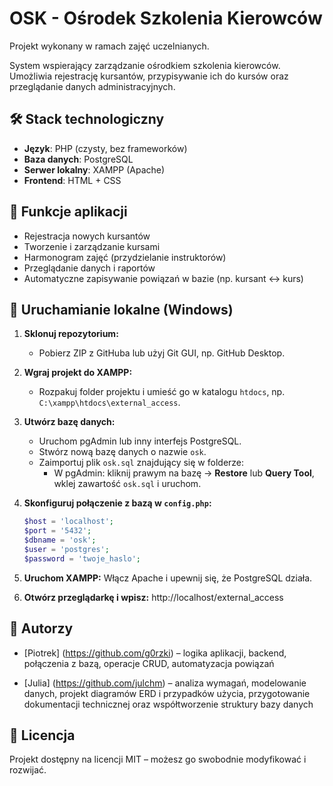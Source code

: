 # OSK - Ośrodek Szkolenia Kierowców

Projekt wykonany w ramach zajęć uczelnianych.

System wspierający zarządzanie ośrodkiem szkolenia kierowców. Umożliwia rejestrację kursantów, przypisywanie ich do kursów oraz przeglądanie danych administracyjnych.

## 🛠 Stack technologiczny

- **Język**: PHP (czysty, bez frameworków)
- **Baza danych**: PostgreSQL
- **Serwer lokalny**: XAMPP (Apache)
- **Frontend**: HTML + CSS

## 🧩 Funkcje aplikacji

- Rejestracja nowych kursantów
- Tworzenie i zarządzanie kursami
- Harmonogram zajęć (przydzielanie instruktorów)
- Przeglądanie danych i raportów
- Automatyczne zapisywanie powiązań w bazie (np. kursant ↔ kurs)

## 🚀 Uruchamianie lokalne (Windows)

1. **Sklonuj repozytorium:**
   - Pobierz ZIP z GitHuba lub użyj Git GUI, np. GitHub Desktop.

2. **Wgraj projekt do XAMPP:**
   - Rozpakuj folder projektu i umieść go w katalogu `htdocs`, np. `C:\xampp\htdocs\external_access`.

3. **Utwórz bazę danych:**
   - Uruchom pgAdmin lub inny interfejs PostgreSQL.
   - Stwórz nową bazę danych o nazwie `osk`.
   - Zaimportuj plik `osk.sql` znajdujący się w folderze:
     - W pgAdmin: kliknij prawym na bazę → **Restore** lub **Query Tool**, wklej zawartość `osk.sql` i uruchom.

4. **Skonfiguruj połączenie z bazą w `config.php`:**
   ```php
   $host = 'localhost';
   $port = '5432';
   $dbname = 'osk';
   $user = 'postgres';
   $password = 'twoje_haslo';

5. **Uruchom XAMPP:**
   Włącz Apache i upewnij się, że PostgreSQL działa.

6. **Otwórz przeglądarkę i wpisz:**
   http://localhost/external_access

## 👥 Autorzy
   - [Piotrek] (https://github.com/g0rzki) – logika aplikacji, backend, połączenia z bazą, operacje CRUD, automatyzacja powiązań
     
   - [Julia] (https://github.com/julchm) – analiza wymagań, modelowanie danych, projekt diagramów ERD i przypadków użycia, przygotowanie dokumentacji technicznej oraz współtworzenie struktury bazy danych
    
## 📜 Licencja
   Projekt dostępny na licencji MIT – możesz go swobodnie modyfikować i rozwijać.
